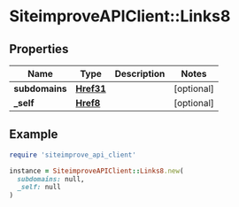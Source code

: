 # SiteimproveAPIClient::Links8

## Properties

| Name | Type | Description | Notes |
| ---- | ---- | ----------- | ----- |
| **subdomains** | [**Href31**](Href31.md) |  | [optional] |
| **_self** | [**Href8**](Href8.md) |  | [optional] |

## Example

```ruby
require 'siteimprove_api_client'

instance = SiteimproveAPIClient::Links8.new(
  subdomains: null,
  _self: null
)
```

